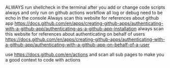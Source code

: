 ALWAYS run shellcheck in the terminal after you add or change code
scripts always and only run on github actions workflow
all log or debug need to be echo in the console
Always scan this website for references about github app https://docs.github.com/en/apps/creating-github-apps/authenticating-with-a-github-app/authenticating-as-a-github-app-installation
always scan this website for references about authenticating on behalf of users https://docs.github.com/en/apps/creating-github-apps/authenticating-with-a-github-app/authenticating-with-a-github-app-on-behalf-of-a-user

use https://docs.github.com/en/actions and scan all sub pages to make you a good context to code with actions